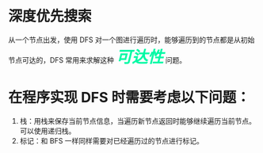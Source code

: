 <style>
strong {
    color:#00F9A5;
    size: 100px;
    margin: 0em;
    font-size: xx-large;
    font-style: italic;
}
</style>

# 深度优先搜索

从一个节点出发，使用 DFS 对一个图进行遍历时，能够遍历到的节点都是从初始节点可达的，DFS 常用来求解这种 **可达性**  问题。

# 在程序实现 DFS 时需要考虑以下问题：

1. 栈：用栈来保存当前节点信息，当遍历新节点返回时能够继续遍历当前节点。可以使用递归栈。
2. 标记：和 BFS 一样同样需要对已经遍历过的节点进行标记。
